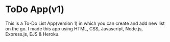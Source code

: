 # ToDo App(v1)
This is a To-Do List App(version 1) in which you can create and add new list on the go. I made this app using HTML, CSS, Javascript, Node.js, Express.js, EJS &amp; Heroku.
